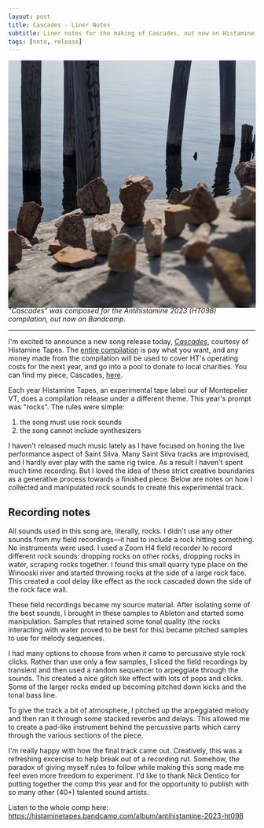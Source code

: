 ```yaml
---
layout: post
title: Cascades - Liner Notes 
subtitle: Liner notes for the making of Cascades, out now on Histamine Tapes.
tags: [note, release]
---
```


![image of rocks for Cascades single album art](../assets/cascades.jpg)
<figcaption style="font-style: italic; margin-top: -20px">"Cascades" was composed for the Antihistamine 2023 (HT098) compilation, out now on Bandcamp.</figcaption>

---

I'm excited to announce a new song release today, [*Cascades*](https://saintsilva.bandcamp.com/track/cascades), courtesy of Histamine Tapes. The [entire compilation](https://histaminetapes.bandcamp.com/album/antihistamine-2023-ht098) is pay what you want, and any money made from the compilation will be used to cover HT's operating costs for the next year, and go into a pool to donate to local charities. You can find my piece, Cascades, [here](https://saintsilva.bandcamp.com/track/cascades).

Each year Histamine Tapes, an experimental tape label our of Montepelier VT, does a compilation release under a different theme. This year's prompt was "rocks". The rules were simple: 
1. the song must use rock sounds 
2. the song cannot include synthesizers

I haven't released much music lately as I have focused on honing the live performance aspect of Saint Silva.  Many Saint Silva tracks are improvised, and I hardly ever play with the same rig twice. As a result I haven't spent much time recording. But I loved the idea of these strict creative boundaries as a generative process towards a finished piece. Below are notes on how I collected and manipulated rock sounds to create this experimental track.

## Recording notes

All sounds used in this song are, literally, rocks. I didn't use any other sounds from my field recordings—it had to include a rock hitting something. No instruments were used. I used a Zoom H4 field recorder to record different rock sounds: dropping rocks on other rocks, dropping rocks in water, scraping rocks together. I found this small quarry type place on the Winooski river and started throwing rocks at the side of a large rock face. This created a cool delay like effect as the rock cascaded down the side of the rock face wall. 

These field recordings became my source material. After isolating some of the best sounds, I brought in these samples to Ableton and started some manipulation. Samples that retained some tonal quality (the rocks interacting with water proved to be best for this) became pitched samples to use for melody sequences. 

I had many options to choose from when it came to percussive style rock clicks. Rather than use only a few samples, I sliced the field recordings by transient and then used a random sequencer to arpeggiate through the sounds. This created a nice glitch like effect with lots of pops and clicks. Some of the larger rocks ended up becoming pitched down kicks and the tonal bass line.

To give the track a bit of atmosphere, I pitched up the arpeggiated melody and then ran it through some stacked reverbs and delays. This allowed me to create a pad-like instrument behind the percussive parts which carry through the various sections of the piece.

I'm really happy with how the final track came out. Creatively, this was a refreshing excercise to help break out of a recording rut. Somehow, the paradox of giving myself rules to follow while making this song made me feel even more freedom to experiment. I'd like to thank Nick Dentico for putting together the comp this year and for the opportunity to publish with so many other (40+) talented sound artists.

Listen to the whole comp here: https://histaminetapes.bandcamp.com/album/antihistamine-2023-ht098